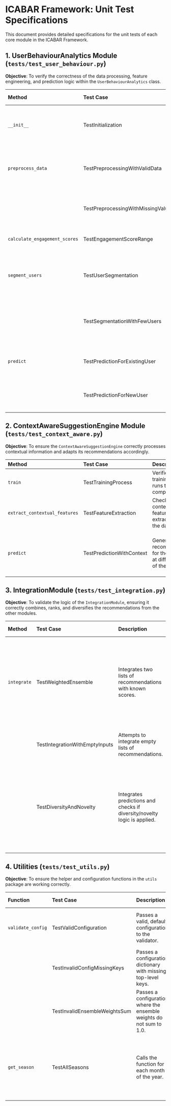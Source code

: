  # ICABAR Framework: Unit Test Specifications

This document provides detailed specifications for the unit tests of each core module in the ICABAR Framework.

## 1. UserBehaviourAnalytics Module (`tests/test_user_behaviour.py`)

**Objective**: To verify the correctness of the data processing, feature engineering, and prediction logic within the `UserBehaviourAnalytics` class.

| **Method** | **Test Case** | **Description** | **Expected Outcome** |
| :--- | :--- | :--- | :--- |
| `__init__` | TestInitialization | Verifies that the module initializes correctly with the provided data and configuration. | The `data` and `config` attributes are correctly set. |
| `preprocess_data` | TestPreprocessingWithValidData | Runs the preprocessing pipeline on a valid, well-formed DataFrame. | All expected columns (e.g., `hour`, `season`, `engagement_score`) are created and have the correct data types. |
| | TestPreprocessingWithMissingValues | Processes a DataFrame containing `NaN` values in `review_text`. | `review_length` is filled with 0, and the process completes without errors. |
| `calculate_engagement_scores` | TestEngagementScoreRange | Calculates engagement scores on a varied dataset. | All calculated scores are between 0 and 1, inclusive. |
| `segment_users` | TestUserSegmentation | Segments a dataset with a sufficient number of users. | The `user_segments` dictionary is populated with the correct number of users and segments. |
| | TestSegmentationWithFewUsers | Attempts to segment a dataset with fewer users than the number of clusters. | The number of clusters is automatically adjusted, and the process completes without errors. |
| `predict` | TestPredictionForExistingUser | Generates recommendations for a user present in the training data. | A list of item IDs is returned, ordered by the user's preference. |
| | TestPredictionForNewUser | Generates recommendations for a user not present in the training data. | A list of globally popular items is returned as a fallback. |

## 2. ContextAwareSuggestionEngine Module (`tests/test_context_aware.py`)

**Objective**: To ensure the `ContextAwareSuggestionEngine` correctly processes contextual information and adapts its recommendations accordingly.

| **Method** | **Test Case** | **Description** | **Expected Outcome** |
| :--- | :--- | :--- | :--- |
| `train` | TestTrainingProcess | Verifies that the training process runs to completion. | The `trained` flag is set to `True`. |
| `extract_contextual_features` | TestFeatureExtraction | Checks if contextual features are extracted from the data. | The `contextual_features` dictionary is populated. |
| `predict` | TestPredictionWithContext | Generates recommendations for the same user at different times of the day. | The recommendations returned for different hours should differ, reflecting the temporal context. |

## 3. IntegrationModule (`tests/test_integration.py`)

**Objective**: To validate the logic of the `IntegrationModule`, ensuring it correctly combines, ranks, and diversifies the recommendations from the other modules.

| **Method** | **Test Case** | **Description** | **Expected Outcome** |
| :--- | :--- | :--- | :--- |
| `integrate` | TestWeightedEnsemble | Integrates two lists of recommendations with known scores. | The final list is correctly ranked based on the weighted scores. Items present in both lists should have higher scores. |
| | TestIntegrationWithEmptyInputs | Attempts to integrate empty lists of recommendations. | An empty list is returned without errors. |
| | TestDiversityAndNovelty | Integrates predictions and checks if diversity/novelty logic is applied. | The final ranking is adjusted based on the diversity and novelty factors. (This will be a simplified check for the boilerplate). |

## 4. Utilities (`tests/test_utils.py`)

**Objective**: To ensure the helper and configuration functions in the `utils` package are working correctly.

| **Function** | **Test Case** | **Description** | **Expected Outcome** |
| :--- | :--- | :--- | :--- |
| `validate_config` | TestValidConfiguration | Passes a valid, default configuration to the validator. | The function completes without raising any exceptions. |
| | TestInvalidConfigMissingKeys | Passes a configuration dictionary with missing top-level keys. | A `ValueError` is raised. |
| | TestInvalidEnsembleWeightsSum | Passes a configuration where the ensemble weights do not sum to 1.0. | A `ValueError` is raised. |
| `get_season` | TestAllSeasons | Calls the function for each month of the year. | The correct season ('Winter', 'Spring', 'Summer', 'Autumn') is returned for each month. |

